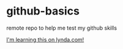 github-basics
=============

remote repo to help me test my github skills

[I'm learning this on lynda.com!](www.lynda.com)

